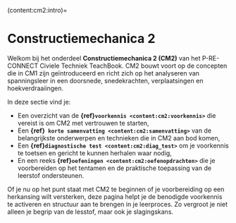(content:cm2:intro)=
# Constructiemechanica 2

Welkom bij het onderdeel **Constructiemechanica 2 (CM2)** van het P-RE-CONNECT Civiele Techniek TeachBook. CM2 bouwt voort op de concepten die in CM1 zijn geïntroduceerd en richt zich op het analyseren van spanningsleer in een doorsnede, snedekrachten, verplaatsingen en hoekverdraaiingen.

In deze sectie vind je:

* Een overzicht van de **{ref}`voorkennis <content:cm2:voorkennis>`** die vereist is om CM2 met vertrouwen te starten,
* Een **{ref}` korte samenvatting <content:cm2:samenvatting>`** van de belangrijkste onderwerpen en technieken die in CM2 aan bod komen,
* Een **{ref}`diagnostische test <content:cm2:diag_test>`** om je voorkennis te toetsen en gericht te kunnen herhalen waar nodig,
* En een reeks **{ref}`oefeningen <content:cm2:oefenopdrachten>`** die je voorbereiden op het tentamen en de praktische toepassing van de leerstof ondersteunen.

Of je nu op het punt staat met CM2 te beginnen of je voorbereiding op een herkansing wilt versterken, deze pagina helpt je de benodigde voorkennis te activeren en structuur aan te brengen in je leerproces. Zo vergroot je niet alleen je begrip van de lesstof, maar ook je slagingskans.